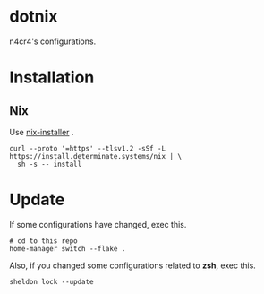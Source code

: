 # dotnix

n4cr4's configurations.

# Installation

## Nix

Use [nix-installer](https://github.com/DeterminateSystems/nix-installer) .

```
curl --proto '=https' --tlsv1.2 -sSf -L https://install.determinate.systems/nix | \
  sh -s -- install
```

# Update

If some configurations have changed, exec this.

```
# cd to this repo
home-manager switch --flake .
```

Also, if you changed some configurations related to **zsh**, exec this.

```
sheldon lock --update
```
